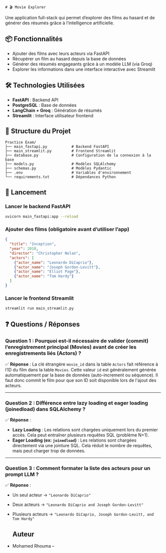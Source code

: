     # 🎬 Movie Explorer

Une application full-stack qui permet d’explorer des films au hasard et de générer des résumés grâce à l’intelligence artificielle.

## 📦 Fonctionnalités

- Ajouter des films avec leurs acteurs via FastAPI
- Récupérer un film au hasard depuis la base de données
- Générer des résumés engageants grâce à un modèle LLM (via Groq)
- Explorer les informations dans une interface interactive avec Streamlit

## 🛠 Technologies Utilisées

- **FastAPI** : Backend API
- **PostgreSQL** : Base de données
- **LangChain + Groq** : Génération de résumés
- **Streamlit** : Interface utilisateur frontend

## 📁 Structure du Projet

```
Practice Exam/
├── main_fastapi.py           # Backend FastAPI
├── main_streamlit.py         # Frontend Streamlit
├── database.py               # Configuration de la connexion à la base
├── models.py                 # Modèles SQLAlchemy
├── schemas.py                # Modèles Pydantic
├── .env                      # Variables d'environnement
└── requirements.txt          # Dépendances Python
```

## 🚀 Lancement

### Lancer le backend FastAPI

```bash
uvicorn main_fastapi:app --reload
```

### Ajouter des films (obligatoire avant d’utiliser l’app)

```json
{
  "title": "Inception",
  "year": 2010,
  "director": "Christopher Nolan",
  "actors": [
    {"actor_name": "Leonardo DiCaprio"},
    {"actor_name": "Joseph Gordon-Levitt"},
    {"actor_name": "Elliot Page"},
    {"actor_name": "Tom Hardy"}
  ]
}
```

### Lancer le frontend Streamlit

```bash
streamlit run main_streamlit.py
```

## ❓ Questions / Réponses

### Question 1 : Pourquoi est-il nécessaire de valider (commit) l’enregistrement principal (Movies) avant de créer les enregistrements liés (Actors) ?

✅ **Réponse** : La clé étrangère `movie_id` dans la table `Actors` fait référence à l’ID du film dans la table `Movies`. Cette valeur `id` est généralement générée automatiquement par la base de données (auto-increment ou séquence). Il faut donc commit le film pour que son ID soit disponible lors de l'ajout des acteurs.

---

### Question 2 : Différence entre lazy loading et eager loading (joinedload) dans SQLAlchemy ?

✅ **Réponse** :

- **Lazy Loading** : Les relations sont chargées uniquement lors du premier accès. Cela peut entraîner plusieurs requêtes SQL (problème N+1).
- **Eager Loading (ex: `joinedload`)** : Les relations sont chargées directement via une jointure SQL. Cela réduit le nombre de requêtes, mais peut charger trop de données.

---

### Question 3 : Comment formater la liste des acteurs pour un prompt LLM ?

✅ **Réponse** :

- Un seul acteur → `"Leonardo DiCaprio"`
- Deux acteurs → `"Leonardo DiCaprio and Joseph Gordon-Levitt"`
- Plusieurs acteurs → `"Leonardo DiCaprio, Joseph Gordon-Levitt, and Tom Hardy"`


    ##  Auteur

- Mohamed Rhouma – 
